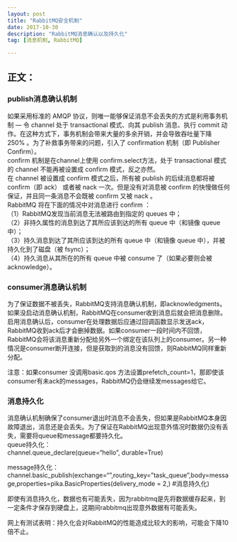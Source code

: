 ```yaml
---
layout: post
title: "RabbitMQ安全机制"
date: 2017-10-30
description: "RabbitMQ消息确认以及持久化"
tag: [消息机制, RabbitMQ]

---
```

## 正文：
### publish消息确认机制

如果采用标准的 AMQP 协议，则唯一能够保证消息不会丢失的方式是利用事务机制 — 令 channel 处于 transactional 模式、向其 publish 消息、执行 commit 动作。在这种方式下，事务机制会带来大量的多余开销，并会导致吞吐量下降 250% 。为了补救事务带来的问题，引入了 confirmation 机制（即 Publisher Confirm）。  
confirm 机制是在channel上使用 confirm.select方法，处于 transactional 模式的 channel 不能再被设置成 confirm 模式，反之亦然。  
在 channel 被设置成 confirm 模式之后，所有被 publish 的后续消息都将被 confirm（即 ack） 或者被 nack 一次。但是没有对消息被 confirm 的快慢做任何保证，并且同一条消息不会既被 confirm 又被 nack 。  
RabbitMQ 将在下面的情况中对消息进行 confirm ：  
（1）RabbitMQ发现当前消息无法被路由到指定的 queues 中；  
（2）非持久属性的消息到达了其所应该到达的所有 queue 中（和镜像 queue 中）；  
（3）持久消息到达了其所应该到达的所有 queue 中（和镜像 queue 中），并被持久化到了磁盘（被 fsync）；  
（4）持久消息从其所在的所有 queue 中被 consume 了（如果必要则会被 acknowledge）。

###  consumer消息确认机制
为了保证数据不被丢失，RabbitMQ支持消息确认机制，即acknowledgments。  
如果没启动消息确认机制，RabbitMQ在consumer收到消息后就会把消息删除。  
启用消息确认后，consumer在处理数据后应通过回调函数显示发送ack， RabbitMQ收到ack后才会删掉数据。如果consumer一段时间内不回馈，RabbitMQ会将该消息重新分配给另外一个绑定在该队列上的consumer。另一种情况是consumer断开连接，但是获取到的消息没有回馈，则RabbitMQ同样重新分配。  
  
  注意：如果consumer 没调用basic.qos 方法设置prefetch_count=1，那即使该consumer有未ack的messages，RabbitMQ仍会继续发messages给它。
  
### 消息持久化
消息确认机制确保了consumer退出时消息不会丢失，但如果是RabbitMQ本身因故障退出，消息还是会丢失。为了保证在RabbitMQ出现意外情况时数据仍没有丢失，需要将queue和message都要持久化。  
queue持久化：  
    channel.queue_declare(queue=“hello”, durable=True)
  
message持久化：  
    channel.basic_publish(exchange=“”,routing_key=”task_queue”,body=message,properties=pika.BasicProperties(delivery_mode = 2,)  #消息持久化)

即使有消息持久化，数据也有可能丢失，因为rabbitmq是先将数据缓存起来，到一定条件才保存到硬盘上，这期间rabbitmq出现意外数据有可能丢失。

网上有测试表明：持久化会对RabbitMQ的性能造成比较大的影响，可能会下降10倍不止。
